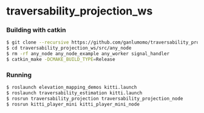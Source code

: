 # traversability_projection_ws

### Building with catkin
```bash
$ git clone --recursive https://github.com/ganlumomo/traversability_projection_ws.git
$ cd traversability_projection_ws/src/any_node
$ rm -rf any_node any_node_example any_worker signal_handler
$ catkin_make -DCMAKE_BUILD_TYPE=Release
```

### Running
```bash
$ roslaunch elevation_mapping_demos kitti.launch
$ roslaunch traversability_estimation kitti.launch
$ rosrun traversability_projection traversability_projection_node
$ rosrun kitti_player_mini kitti_player_mini_node
```
